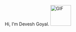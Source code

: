  Hi, I’m Devesh Goyal. <img alt="GIF" src="https://github.com/TheDudeThatCode/TheDudeThatCode/blob/master/Assets/wave.gif" width="65" />

